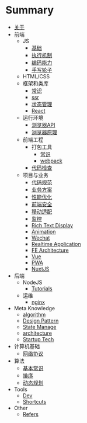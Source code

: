 # Summary

* [关于](README.md)
* 前端
    * JS
        * [基础](fe/js/base.md)
        * [执行机制](fe/js/workflow.md)
        * [编码能力](fe/js/code.md)
        * [手写轮子](fe/js/reimplementing.md)
    * HTML/CSS
    * 框架和类库
        * [常识](fe/framework/base.md)
        * [ssr](fe/framework/ssr.md)
        * [状态管理](fe/framework/dataflow.md)
        * [React](fe/framework/react.md)
    * 运行环境
        * [浏览器API](fe/env/browser_api.md)
        * [浏览器原理](fe/env/browser.md)
    * 前端工程
        * 打包工具
            * [常识](fe/engineering/base.md)
            * [webpack](fe/engineering/webpack.md)
        * [代码检查](fe/engineering/linter.md)
    * 项目与业务
        * [代码规范](fe/project/codestyle.md)
        * [业务方案](fe/project/solutions.md)
        * [性能优化](fe/project/optimization.md)
        * [前端安全](fe/project/security.md)
        * [移动适配](fe/project/responsive.md)
        * [监控](fe/optimize/monitoring.md)
        * [Rich Text Display](fe/cases/richtextdisplay.md)
        * [Animation](fe/cases/animation.md)
        * [Wechat](fe/cases/wechat.md)
        * [Realtime Application](fe/cases/realtime.md)
        * [FE Architecture](fe/solutions/architecture.md)
        * [Vue](fe/solutions/vue.md)
        * [PWA](fe/solutions/pwa.md)
        * [NuxtJS](fe/solutions/nuxt.md)
* 后端
    * NodeJS
        * [Tutorials](server/node/tutorials.md)
    * 运维
        * [nginx](server/ops/nginx.md)
* Meta Knowledge
    * [algorithm](meta/algorithm.md)
    * [Design Pattern](meta/designpattern.md)
    * [State Manage](meta/statemanage.md)
    * [architecture](meta/architecture.md)
    * [Startup Tech](meta/startup_tech.md)
* 计算机基础
    * [网络协议](cs/network.md)
* 算法
    * [基本常识](algorithm/base.md)
    * [排序](algorithm/sort.md)
    * [动态规划](algorithm/dynamic_programming.md)
* Tools
    * [Dev](tools/dev.md)
    * [Shortcuts](tools/shortcuts.md)
* Other
    * [Refers](other/refers.md)

